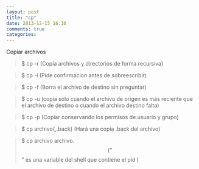 ```yaml
---
layout: post
title: "cp"
date: 2013-12-15 16:10
comments: true
categories: 
---
```

Copiar archivos

>$ cp -r  (Copia archivos y directorios de forma recursiva) 

>$ cp -i   (Pide confirmacion antes de sobreescribir) 

>$ cp -f   (Borra el archivo de destino sin preguntar)

>$ cp -u  (copia sólo cuando el archivo de origen es más reciente que el archivo de destino o cuando el archivo destino falta)

>$ cp -p  (Copiar conservando los permisos de usuario y grupo)

>$ cp archivo{,.back} (Hará una copia .back del archivo)

>$ cp archivo archivo.$$ (“$$” es una variable del shell que contiene el pid )

